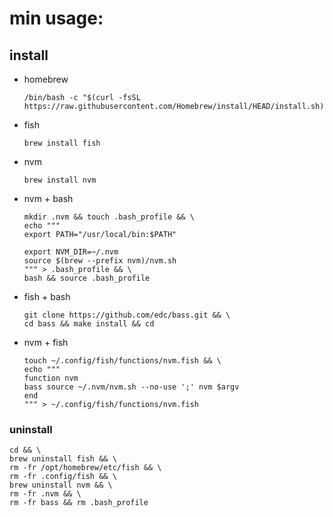 # min usage:
## install
* homebrew
    ```
    /bin/bash -c "$(curl -fsSL https://raw.githubusercontent.com/Homebrew/install/HEAD/install.sh)"
    ```
* fish
    ```
    brew install fish
    
    ```
* nvm
    ```
    brew install nvm
    ```
* nvm + bash
    ```
    mkdir .nvm && touch .bash_profile && \
    echo """
    export PATH="/usr/local/bin:$PATH"

    export NVM_DIR=~/.nvm
    source $(brew --prefix nvm)/nvm.sh
    """ > .bash_profile && \
    bash && source .bash_profile
    ```
* fish + bash
    ```
    git clone https://github.com/edc/bass.git && \
    cd bass && make install && cd
    ```
* nvm + fish
    ```
    touch ~/.config/fish/functions/nvm.fish && \
    echo """
    function nvm
    bass source ~/.nvm/nvm.sh --no-use ';' nvm $argv
    end
    """ > ~/.config/fish/functions/nvm.fish
    ```
### uninstall

```
cd && \
brew uninstall fish && \
rm -fr /opt/homebrew/etc/fish && \
rm -fr .config/fish && \
brew uninstall nvm && \
rm -fr .nvm && \
rm -fr bass && rm .bash_profile
```
